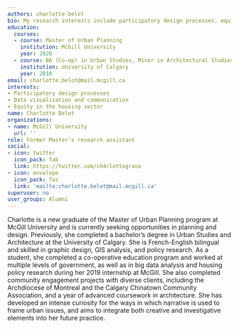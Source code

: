 ```yaml
---
authors: charlotte-belot
bio: My research interests include participatory design processes, equity in the housing sector, and visual communication/data visualization for planning.
education:
  courses:
  - course: Master of Urban Planning
    institution: McGill University
    year: 2020
  - course: BA (Co-op) in Urban Studies, Minor in Architectural Studies
    institution: University of Calgary
    year: 2018
email: charlotte.belot@mail.mcgill.ca
interests:
- Participatory design processes
- Data visualization and communication
- Equity in the housing sector
name: Charlotte Belot
organizations:
- name: McGill University
  url: ''
role: Former Master's research assistant
social:
- icon: twitter
  icon_pack: fab
  link: https://twitter.com/ch4rlottegrace
- icon: envelope
  icon_pack: fas
  link: 'mailto:charlotte.belot@mail.mcgill.ca'
superuser: no
user_groups: Alumni
---
```


Charlotte is a new graduate of the Master of Urban Planning program at McGill University and is currently seeking opportunities in planning and design. Previously, she completed a bachelor’s degree in Urban Studies and Architecture at the University of Calgary. She is French-English bilingual and skilled in graphic design, GIS analysis, and policy research. As a student, she completed a co-operative education program and worked at multiple levels of government, as well as in big data analysis and housing policy research during her 2019 internship at McGill. She also completed community engagement projects with diverse clients, including the Archdiocese of Montreal and the Calgary Chinatown Community Association, and a year of advanced coursework in architecture. She has developed an intense curiosity for the ways in which narrative is used to frame urban issues, and aims to integrate both creative and investigative elements into her future practice. 